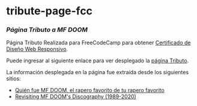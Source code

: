 # tribute-page-fcc
### *Página Tributo a MF DOOM*
Página Tributo Realizada para FreeCodeCamp para obtener [Certificado de Diseño Web Responsivo](https://www.freecodecamp.org/espanol/learn/responsive-web-design/).

Puede ingresar al siguiente enlace para ver desplegado la [página Tributo](https://codepen.io/barthes-bski/details/JjrqvwL).

La información desplegada en la página fue extraída desde los siguientes sitios:

 - [Quién fue MF DOOM, el rapero favorito de tu rapero
   favorito](https://silencio.com.ar/etc/in-memoriam/quien-fue-mf-doom-el-rapero-favorito-de-tu-rapero-favorito-50646/)
 - [Revisiting MF DOOM's Discography
   (1989-2020)](https://syphersights.com/2021/01/17/revisiting-mf-dooms-discography-1989-2020/)

